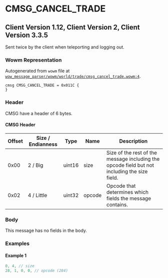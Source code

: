 # CMSG_CANCEL_TRADE

## Client Version 1.12, Client Version 2, Client Version 3.3.5

Sent twice by the client when teleporting and logging out.

### Wowm Representation

Autogenerated from `wowm` file at [`wow_message_parser/wowm/world/trade/cmsg_cancel_trade.wowm:4`](https://github.com/gtker/wow_messages/tree/main/wow_message_parser/wowm/world/trade/cmsg_cancel_trade.wowm#L4).
```rust,ignore
cmsg CMSG_CANCEL_TRADE = 0x011C {
}
```
### Header

CMSG have a header of 6 bytes.

#### CMSG Header

| Offset | Size / Endianness | Type   | Name   | Description |
| ------ | ----------------- | ------ | ------ | ----------- |
| 0x00   | 2 / Big           | uint16 | size   | Size of the rest of the message including the opcode field but not including the size field.|
| 0x02   | 4 / Little        | uint32 | opcode | Opcode that determines which fields the message contains.|

### Body

This message has no fields in the body.

### Examples

#### Example 1

```c
0, 4, // size
28, 1, 0, 0, // opcode (284)
```
